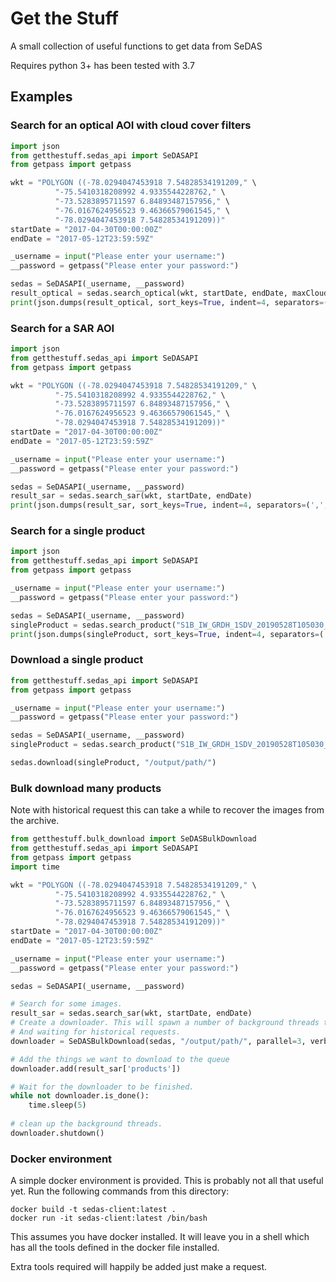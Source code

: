 # Get the Stuff

A small collection of useful functions to get data from SeDAS

Requires python 3+ has been tested with 3.7

## Examples

### Search for an optical AOI with cloud cover filters

```python
import json
from getthestuff.sedas_api import SeDASAPI
from getpass import getpass

wkt = "POLYGON ((-78.0294047453918 7.54828534191209," \
          "-75.5410318208992 4.9335544228762," \
          "-73.5283895711597 6.84893487157956," \
          "-76.0167624956523 9.46366579061545," \
          "-78.0294047453918 7.54828534191209))"
startDate = "2017-04-30T00:00:00Z"
endDate = "2017-05-12T23:59:59Z"

_username = input("Please enter your username:")
__password = getpass("Please enter your password:")

sedas = SeDASAPI(_username, __password)
result_optical = sedas.search_optical(wkt, startDate, endDate, maxCloudPercent=50, minCloudPercent=25)
print(json.dumps(result_optical, sort_keys=True, indent=4, separators=(',', ': ')))
```

### Search for a SAR AOI

```python
import json
from getthestuff.sedas_api import SeDASAPI
from getpass import getpass

wkt = "POLYGON ((-78.0294047453918 7.54828534191209," \
          "-75.5410318208992 4.9335544228762," \
          "-73.5283895711597 6.84893487157956," \
          "-76.0167624956523 9.46366579061545," \
          "-78.0294047453918 7.54828534191209))"
startDate = "2017-04-30T00:00:00Z"
endDate = "2017-05-12T23:59:59Z"

_username = input("Please enter your username:")
__password = getpass("Please enter your password:")

sedas = SeDASAPI(_username, __password)
result_sar = sedas.search_sar(wkt, startDate, endDate)
print(json.dumps(result_sar, sort_keys=True, indent=4, separators=(',', ': ')))
```

### Search for a single product

```python
import json
from getthestuff.sedas_api import SeDASAPI
from getpass import getpass

_username = input("Please enter your username:")
__password = getpass("Please enter your password:")

sedas = SeDASAPI(_username, __password)
singleProduct = sedas.search_product("S1B_IW_GRDH_1SDV_20190528T105030_20190528T105055_016443_01EF3E_5E4F")
print(json.dumps(singleProduct, sort_keys=True, indent=4, separators=(',', ': ')))```
```

### Download a single product

```python
from getthestuff.sedas_api import SeDASAPI
from getpass import getpass

_username = input("Please enter your username:")
__password = getpass("Please enter your password:")

sedas = SeDASAPI(_username, __password)
singleProduct = sedas.search_product("S1B_IW_GRDH_1SDV_20190528T105030_20190528T105055_016443_01EF3E_5E4F")

sedas.download(singleProduct, "/output/path/")
```

### Bulk download many products
Note with historical request this can take a while to recover the images from the archive.
```python
from getthestuff.bulk_download import SeDASBulkDownload
from getthestuff.sedas_api import SeDASAPI
from getpass import getpass
import time

wkt = "POLYGON ((-78.0294047453918 7.54828534191209," \
          "-75.5410318208992 4.9335544228762," \
          "-73.5283895711597 6.84893487157956," \
          "-76.0167624956523 9.46366579061545," \
          "-78.0294047453918 7.54828534191209))"
startDate = "2017-04-30T00:00:00Z"
endDate = "2017-05-12T23:59:59Z"

_username = input("Please enter your username:")
__password = getpass("Please enter your password:")

sedas = SeDASAPI(_username, __password)

# Search for some images.
result_sar = sedas.search_sar(wkt, startDate, endDate)
# Create a downloader. This will spawn a number of background threads to actually do the downloading
# And waiting for historical requests.
downloader = SeDASBulkDownload(sedas, "/output/path/", parallel=3, verbose=True)

# Add the things we want to download to the queue
downloader.add(result_sar['products'])

# Wait for the downloader to be finished.
while not downloader.is_done():
    time.sleep(5)
    
# clean up the background threads.
downloader.shutdown()

```



### Docker environment

A simple docker environment is provided. This is probably not all that useful yet. 
Run the following commands from this directory:

```shell
docker build -t sedas-client:latest .
docker run -it sedas-client:latest /bin/bash
```

This assumes you have docker installed. It will leave you in a shell which has all the tools defined in the docker file 
installed.

Extra tools required will happily be added just make a request. 
